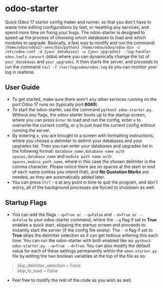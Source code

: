 # odoo-starter
Quick Odoo 17 starter config maker and runner, so that you don't have to waste time editing configurations by text, or resetting any services, and spend more time on fixing your bugs.
The odoo-starter is designed to speed up the process of choosing which databases to load and which modules to upgrade. Basically, a fast way to modify and run the command:
 `/home/odoo/odoo17-venv/bin/python3 /home/odoo/odoo/odoo-bin -c /etc/odoo.conf -d {your_databases} -u {your_upgrades} --log-handler odoo.tools.convert:DEBUG` where you can dynamically change the list of `your_databases` and `your_upgrades`. It then starts the server, and proceeds to run the command `tail -f /var/log/odoo/odoo.log` so you can monitor your log in realtime.

User Guide
---
 - To get started, make sure there aren't any other services running on the port Odoo 17 runs on (typically port:**8069**).
 - To start the odoo-starter, use the command `python3 odoo-starter.py`. Without any flags, the odoo-starter boots up to the startup screen, where you can press `Enter` to load and run the config, enter `e` to overwrite the current config, or `q` to just load the current config without running the server.
 - By entering `e`, you are brought to a screen with formatting instructions, where you choose a delimiter to delimit your databases and your upgrades list. Then you can enter your databases and upgrades list in the following format:
 `database_name,database name with spaces,database_name` and `module path name with spaces,module_path_name`, where in this case the chosen delimiter is the comma character. Please notice there are no spaces at the start or end of each name (unless you intend that), and **No Quotation Marks** are needed, as they are automatically added later.
 - You can press `Ctrl` - `Q` at any point in time to quit the program, and don't worry, all of the background processes are forced to shutdown as well.

 Startup Flags
 ---
  - You can add the flags `--q=True or --q=False` and `--d=True or --d=False` to your odoo-starter command, where the `--q` flag if set to **True** enables a quick start, skipping the startup screen and proceeds to instantly start the server (if the config file exists). The `--d` flag if set to **True** skips the delimiter selection as it can get tedious entering this each time. You can run the odoo-starter with both enabled like so: `python3 odoo-starter.py --q=True --d=True`. You can also modify the default value for each of these settings permanently within the `odoo-starter.py` file by editing the two boolean variables at the top of the file as so:
  >skip_delimiter_selection = False  
  >skip_to_load = False
  - Feel free to modify the rest of the code as you wish as well.

